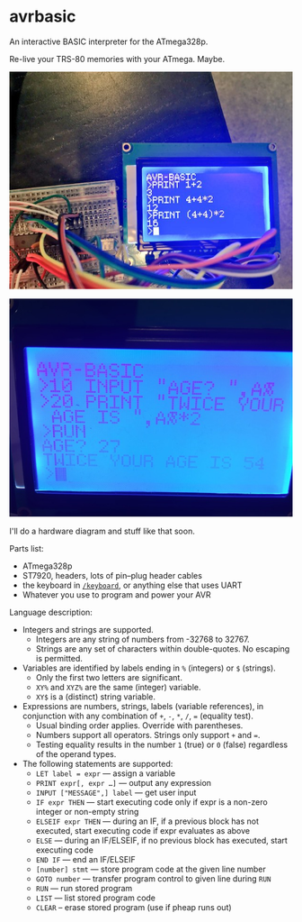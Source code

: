 # avrbasic
An interactive BASIC interpreter for the ATmega328p.

Re-live your TRS-80 memories with your ATmega. Maybe.

![image of it running](running.jpg)

![image of it running more](running2.jpg)

I'll do a hardware diagram and stuff like that soon.

Parts list:

* ATmega328p
* ST7920, headers, lots of pin–plug header cables
* the keyboard in [`/keyboard`](../tree/keyboard), or anything else that uses UART
* Whatever you use to program and power your AVR

Language description:

* Integers and strings are supported.
  * Integers are any string of numbers from -32768 to 32767.
  * Strings are any set of characters within double-quotes. No escaping is permitted.
* Variables are identified by labels ending in `%` (integers) or `$` (strings).
  * Only the first two letters are significant.
  * `XY%` and `XYZ%` are the same (integer) variable.
  * `XY$` is a (distinct) string variable.
* Expressions are numbers, strings, labels (variable references), in conjunction with any combination of `+`, `-`, `*`, `/`, `=` (equality test).
  * Usual binding order applies.  Override with parentheses.
  * Numbers support all operators.  Strings only support `+` and `=`.
  * Testing equality results in the number `1` (true) or `0` (false) regardless of the operand types.
* The following statements are supported:
  * `LET label = expr` — assign a variable
  * `PRINT expr[, expr …]` — output any expression
  * `INPUT ["MESSAGE",] label` — get user input
  * `IF expr THEN` — start executing code only if expr is a non-zero integer or non-empty string
  * `ELSEIF expr THEN` — during an IF, if a previous block has not executed, start executing code if expr evaluates as above
  * `ELSE` — during an IF/ELSEIF, if no previous block has executed, start executing code
  * `END IF` — end an IF/ELSEIF
  * `[number] stmt` — store program code at the given line number
  * `GOTO number` — transfer program control to given line during `RUN`
  * `RUN` — run stored program
  * `LIST` — list stored program code
  * `CLEAR` – erase stored program (use if pheap runs out)
